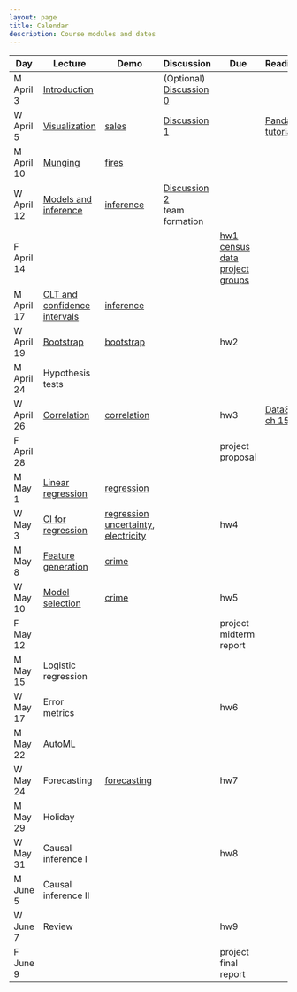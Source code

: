 ```yaml
---
layout: page
title: Calendar
description: Course modules and dates
---
```



| **Day** | **Lecture** | **Demo** | **Discussion** | **Due** | **Reading** |
|---|---|---|---|---|---|
| M April 3 | [Introduction](lectures/intro.pdf) |  | (Optional) [Discussion 0](https://colab.research.google.com/github/stanford-mse-125/section/blob/main/Discussions/Discussion_0.ipynb) |  |  |
| W April 5 | [Visualization](lectures/eda.pdf) | [sales](https://colab.research.google.com/github/stanford-mse-125/demos/blob/main/sales.ipynb) | [Discussion 1](https://colab.research.google.com/github/stanford-mse-125/section/blob/main/Discussions/Discussion_1.ipynb) |  | [Pandas tutorials](https://pandas.pydata.org/docs/getting_started/index.html#getting-started) |
| M April 10 | [Munging](lectures/munging.pdf) | [fires](https://colab.research.google.com/github/stanford-mse-125/demos/blob/main/fires.ipynb) |  |  |  |
| W April 12 | [Models and inference](lectures/inference.pdf) | [inference](https://colab.research.google.com/github/stanford-mse-125/demos/blob/main/inference.ipynb) | [Discussion 2](https://colab.research.google.com/github/stanford-mse-125/section/blob/main/Discussions/Discussion_2.ipynb) <br> team formation | |  |
| F April 14 |  |  |  | [hw1](https://colab.research.google.com/github/stanford-mse-125/homework/blob/main/HW1.ipynb)<br>[census data](https://minhaskamal.github.io/DownGit/#/home?url=https://github.com/stanford-mse-125/homework/blob/main/data/census.csv) <br> [project groups](https://docs.google.com/forms/d/e/1FAIpQLSdXvkp2xFpnt5vCPEWxDdNNVzOC3_5JNmFU9lrJNle9o25Lpw/viewform?usp=sf_link) |  |
| M April 17 | [CLT and confidence intervals](lectures/inference.pdf) | [inference](https://colab.research.google.com/github/stanford-mse-125/demos/blob/main/inference.ipynb) |  |  |  |
| W April 19 | [Bootstrap](lectures/bootstrap.pdf) | [bootstrap](https://colab.research.google.com/github/stanford-mse-125/demos/blob/main/bootstrap.ipynb) |  | hw2 |  |
| M April 24 | Hypothesis tests |  |  |  |  |
| W April 26 | [Correlation](lectures/correlation.pdf) | [correlation](https://colab.research.google.com/github/stanford-mse-125/demos/blob/main/correlation.ipynb) |  | hw3 | [Data8 ch 15.1](https://inferentialthinking.com/chapters/15/1/Correlation.html) |
| F April 28 |  |  |  | project proposal |  |
| M May 1 | [Linear regression](lectures/linear.pdf) | [regression](https://colab.research.google.com/github/stanford-mse-125/demos/blob/main/regression.ipynb) |  |  |  |
| W May 3 | [CI for regression](lectures/linear.pdf) | [regression uncertainty](https://colab.research.google.com/github/stanford-mse-125/demos/blob/main/regression-uncertainty.ipynb), [electricity](https://colab.research.google.com/github/stanford-mse-125/demos/blob/main/electricity.ipynb) |  | hw4 |  |
| M May 8 | [Feature generation](lectures/feature_engineering.pdf) | [crime](https://colab.research.google.com/github/stanford-mse-125/demos/blob/main/crime.ipynb) |  |  |  |
| W May 10 | [Model selection](lectures/bias-variance.pdf) | [crime](https://colab.research.google.com/github/stanford-mse-125/demos/blob/main/crime.ipynb) |  | hw5 |  |
| F May 12 |  |  |  | project midterm report |  |
| M May 15 | Logistic regression |  |  |  |  |
| W May 17 | Error metrics |  |  | hw6 |  |
| M May 22 | [AutoML](lectures/automl.pdf) |  |  |  |  |
| W May 24 | Forecasting | [forecasting](https://colab.research.google.com/github/stanford-mse-125/demos/blob/main/forecasting.ipynb) |  | hw7 |  |
| M May 29 | Holiday |  |  |  |  |
| W May 31 | Causal inference I |  |  | hw8 |  |
| M June 5 | Causal inference II |  |  |  |  |
| W June 7 | Review |  |  | hw9 |  |
| F June 9 |  |  |  | project final report |  |
